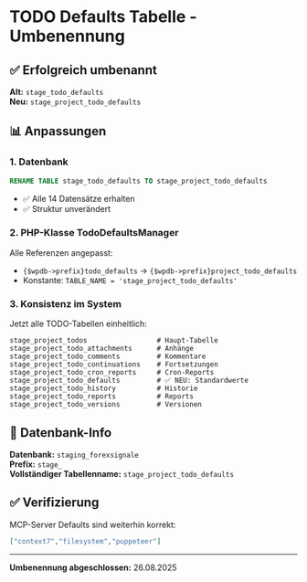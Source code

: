 # TODO Defaults Tabelle - Umbenennung

## ✅ Erfolgreich umbenannt

**Alt:** `stage_todo_defaults`  
**Neu:** `stage_project_todo_defaults`

## 📊 Anpassungen

### 1. Datenbank
```sql
RENAME TABLE stage_todo_defaults TO stage_project_todo_defaults
```
- ✅ Alle 14 Datensätze erhalten
- ✅ Struktur unverändert

### 2. PHP-Klasse TodoDefaultsManager
Alle Referenzen angepasst:
- `{$wpdb->prefix}todo_defaults` → `{$wpdb->prefix}project_todo_defaults`
- Konstante: `TABLE_NAME = 'stage_project_todo_defaults'`

### 3. Konsistenz im System
Jetzt alle TODO-Tabellen einheitlich:
```
stage_project_todos                 # Haupt-Tabelle
stage_project_todo_attachments      # Anhänge
stage_project_todo_comments         # Kommentare
stage_project_todo_continuations    # Fortsetzungen
stage_project_todo_cron_reports     # Cron-Reports
stage_project_todo_defaults         # ✅ NEU: Standardwerte
stage_project_todo_history          # Historie
stage_project_todo_reports          # Reports
stage_project_todo_versions         # Versionen
```

## 📍 Datenbank-Info

**Datenbank:** `staging_forexsignale`  
**Prefix:** `stage_`  
**Vollständiger Tabellenname:** `stage_project_todo_defaults`

## ✅ Verifizierung

MCP-Server Defaults sind weiterhin korrekt:
```json
["context7","filesystem","puppeteer"]
```

---
**Umbenennung abgeschlossen:** 26.08.2025